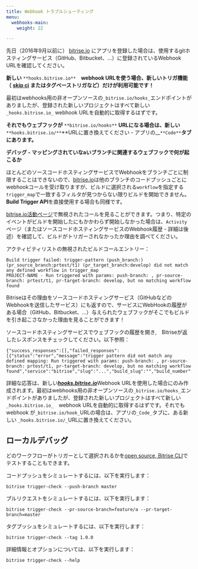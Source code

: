 ```yaml
---
title: Webhook トラブルシューティング
menu:
  webhooks-main:
    weight: 22

---
```

先日（2016年9月以前に） [bitrise.io](https://www.bitrise.io) にアプリを登録した場合は、使用するgitホスティングサービス（GitHub、Bitbucket、...）に登録されているWebhook URLを確認してください。

**新しい**  `**hooks.bitrise.io**`　**webhook URLを使う場合、新しいトリガ機能（** [**skip ci**](https://bitrise-io.github.io/devcenter/tips-and-tricks/skip-a-build/) **またはタグベーストリガなど）だけが利用可能です！**

最初はwebhooks用の非オープンソースの`_bitrise.io/hooks_`エンドポイントがありましたが、登録された新しいプロジェクトはすべて新しい`_hooks.bitrise.io_` webhook URLを自動的に取得するはずです。

**それでもウェブフックが** `**bitrise.io/hooks**` **URLになる場合は、新しい** `**hooks.bitrise.io/**`**URLに置き換えてください - アプリの__`**Code**`**タブにあります。**

**デバッグ - マッピングされていなaいブランチに関連するウェブフックで何が起こるか**

ほとんどのソースコードホスティングサービスでWebhookをブランチごとに制限することはできないので、[bitrise.io](https://www.bitrise.io)は他のブランチのコードプッシュごとにwebhookコールを受け取りますが、ビルドに選択される`workflow`を指定する`trigger_map`で一致するフィルタが見つからない限りビルドを開始できません。 **Build Trigger API**を直接使用する場合も同様です。

[bitrise.io活動ページ](http://www.bitrise.io/activity)で無視されたコールを見ることができます。つまり、特定のイベントがビルドを開始したにもかかわらず開始しなかった場合は、`Activity`ページ（またはソースコードホスティングサービスのWebhook履歴 - 詳細は後述）を確認して、ビルドがトリガーされなかったか理由を調べてください。

アクティビティリストの無視されたビルドコールエントリー：

    Build trigger failed: trigger-pattern (push_branch:) (pr_source_branch:prtest/t1) (pr_target_branch:develop) did not match any defined workflow in trigger_map
    PROJECT-NAME - Run triggered with params: push-branch: , pr-source-branch: prtest/t1, pr-target-branch: develop, but no matching workflow found

Bitriseはその理由をソースコードホスティングサービス（GitHubなどのWebhookを送信したサービス）にも返すので、サービスにWebHookの履歴がある場合（GitHub、Bitbucket、...）与えられたウェブフックがそこでもビルドを引き起こさなかった理由を見ることができます！

ソースコードホスティングサービスでウェブフックの履歴を開き,　Bitriseが返したレスポンスをチェックしてください。以下参照：

    {"success_responses":[],"failed_responses":[{"status":"error","message":"trigger pattern did not match any defined mapping: Run triggered with params: push-branch: , pr-source-branch: prtest/t1, pr-target-branch: develop, but no matching workflow found","service":"bitrise","slug":"...","build_slug":"","build_number":0,"build_url":"","triggered_workflow":""}]}

詳細な応答は、新しい[**_hooks.bitrise.io_**](https://hooks.bitrise.io)Webhook URLを使用した場合にのみ作成されます。最初はwebhooks用の非オープンソースの`_bitrise.io/hooks_`エンドポイントがありましたが、登録された新しいプロジェクトはすべて新しい`_hooks.bitrise.io_`　webhook URLを自動的に取得するはずです。それでもwebhook が`_bitrise.io/hook_`URLの場合は、アプリの`_Code_`タブに、ある新しい `_hooks.bitrise.io/_`URLに置き換えてください。

## ローカルデバッグ

どのワークフローがトリガーとして選択されるかを[open source, Bitrise CLI](https://www.bitrise.io/cli)でテストすることもできます。

コードプッシュをシミュレートするには、以下を実行します：

    bitrise trigger-check --push-branch master

プルリクエストをシミュレートするには、以下を実行します：

    bitrise trigger-check --pr-source-branch=feature/a --pr-target-branch=master

タグプッシュをシミュレートするには、以下を実行します：

    bitrise trigger-check --tag 1.0.0

詳細情報とオプションについては、以下を実行します：

    bitrise trigger-check --help